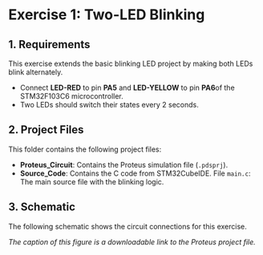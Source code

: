 # Exercise 1: Two-LED Blinking

## 1. Requirements

This exercise extends the basic blinking LED project by making both LEDs blink alternately.

* Connect **LED-RED** to pin **PA5** and **LED-YELLOW** to pin **PA6**of the STM32F103C6 microcontroller.
* Two LEDs should switch their states every 2 seconds.

## 2. Project Files

This folder contains the following project files:

* **Proteus_Circuit**: Contains the Proteus simulation file (`.pdsprj`).
* **Source_Code**: Contains the C code from STM32CubeIDE.
                    File `main.c`: The main source file with the blinking logic.

## 3. Schematic

The following schematic shows the circuit connections for this exercise.

_The caption of this figure is a downloadable link to the Proteus project file._

